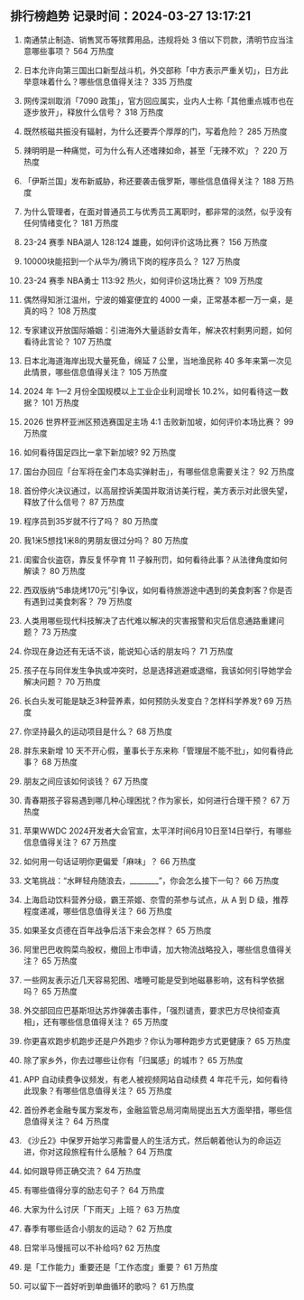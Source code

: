 
## 排行榜趋势 记录时间：2024-03-27 13:17:21
  
  1. 南通禁止制造、销售冥币等殡葬用品，违规将处 3 倍以下罚款，清明节应当注意哪些事项？ 564 万热度
    
  2. 日本允许向第三国出口新型战斗机，外交部称「中方表示严重关切」，日方此举意味着什么？哪些信息值得关注？ 335 万热度
    
  3. 网传深圳取消「7090 政策」，官方回应属实，业内人士称「其他重点城市也在逐步放开」，释放什么信号？ 318 万热度
    
  4. 既然核磁共振没有辐射，为什么还要弄个厚厚的门，写着危险？ 285 万热度
    
  5. 辣明明是一种痛觉，可为什么有人还嗜辣如命，甚至「无辣不欢」？ 220 万热度
    
  6. 「伊斯兰国」发布新威胁，称还要袭击俄罗斯，哪些信息值得关注？ 188 万热度
    
  7. 为什么管理者，在面对普通员工与优秀员工离职时，都非常的淡然，似乎没有任何情绪变化？ 181 万热度
    
  8. 23-24 赛季 NBA湖人 128:124 雄鹿，如何评价这场比赛？ 156 万热度
    
  9. 10000块能招到一个从华为/腾讯下岗的程序员么？ 127 万热度
    
  10. 23-24 赛季 NBA勇士 113:92 热火，如何评价这场比赛？ 109 万热度
    
  11. 偶然得知浙江温州，宁波的婚宴便宜的 4000 一桌，正常基本都一万一桌，是真的吗？ 108 万热度
    
  12. 专家建议开放国际婚姻：引进海外大量适龄女青年，解决农村剩男问题，如何看待此言论？ 107 万热度
    
  13. 日本北海道海岸出现大量死鱼，绵延 7 公里，当地渔民称 40 多年来第一次见此情景，哪些信息值得关注？ 105 万热度
    
  14. 2024 年 1—2 月份全国规模以上工业企业利润增长 10.2%，如何看待这一数据？ 101 万热度
    
  15. 2026 世界杯亚洲区预选赛国足主场 4:1 击败新加坡，如何评价本场比赛？ 99 万热度
    
  16. 如何看待国足四比一拿下新加坡? 92 万热度
    
  17. 国台办回应「台军将在金门本岛实弹射击」，有哪些信息需要关注？ 92 万热度
    
  18. 首份停火决议通过，以高层控诉美国并取消访美行程，美方表示对此很失望，释放了什么信号？ 87 万热度
    
  19. 程序员到35岁就不行了吗？ 80 万热度
    
  20. 我1米5想找1米8的男朋友很过分吗？ 80 万热度
    
  21. 闺蜜合伙盗窃，靠反复怀孕育 11 子躲刑罚，如何看待此事？从法律角度如何解读？ 80 万热度
    
  22. 西双版纳“5串烧烤170元”引争议，如何看待旅游途中遇到的美食刺客？你是否有遇到过美食刺客？ 79 万热度
    
  23. 人类用哪些现代科技解决了古代难以解决的灾害报警和灾后信息通路重建问题？ 73 万热度
    
  24. 你现在身边还有无话不谈，能说知心话的朋友吗？ 71 万热度
    
  25. 孩子在与同伴发生争执或冲突时，总是选择逃避或退缩，我该如何引导她学会解决问题？ 70 万热度
    
  26. 长白头发可能是缺乏3种营养素，如何预防头发变白？怎样科学养发? 69 万热度
    
  27. 你坚持最久的运动项目是什么？ 68 万热度
    
  28. 胖东来新增 10 天不开心假，董事长于东来称「管理层不能不批」，如何看待此事？ 68 万热度
    
  29. 朋友之间应该如何谈钱？ 67 万热度
    
  30. 青春期孩子容易遇到哪几种心理困扰？作为家长，如何进行合理干预？ 67 万热度
    
  31. 苹果WWDC 2024开发者大会官宣，太平洋时间6月10日至14日举行，有哪些信息值得关注？ 67 万热度
    
  32. 如何用一句话证明你更偏爱「麻味」？ 66 万热度
    
  33. 文笔挑战：“水畔轻舟随浪去，________”，你会怎么接下一句？ 66 万热度
    
  34. 上海启动饮料营养分级，霸王茶姬、奈雪的茶参与试点，从 A 到 D 级，推荐程度递减，哪些信息值得关注？ 66 万热度
    
  35. 如果圣女贞德在百年战争后活下来会怎样？ 65 万热度
    
  36. 阿里巴巴收购菜鸟股权，撤回上市申请，加大物流战略投入，哪些信息值得关注？ 65 万热度
    
  37. 一些网友表示近几天容易犯困、嗜睡可能是受到地磁暴影响，这有科学依据吗？ 65 万热度
    
  38. 外交部回应巴基斯坦达苏炸弹袭击事件，「强烈谴责，要求巴方尽快彻查真相」，还有哪些信息值得关注？ 65 万热度
    
  39. 你更喜欢跑步机跑步还是户外跑步？你认为哪种跑步方式更健康？ 65 万热度
    
  40. 除了家乡外，你去过哪些让你有「归属感」的城市？ 65 万热度
    
  41. APP 自动续费争议频发，有老人被视频网站自动续费 4 年花千元，如何看待此现象？有哪些信息值得关注？ 65 万热度
    
  42. 首份养老金融专属方案发布，金融监管总局河南局提出五大方面举措，哪些信息值得关注？ 64 万热度
    
  43. 《沙丘2》中保罗开始学习弗雷曼人的生活方式，然后朝着他认为的命运迈进，你对这段旅程有什么感触？ 64 万热度
    
  44. 如何跟导师正确交流？ 64 万热度
    
  45. 有哪些值得分享的励志句子？ 64 万热度
    
  46. 大家为什么讨厌「下雨天」上班？ 63 万热度
    
  47. 春季有哪些适合小朋友的运动？ 62 万热度
    
  48. 日常半马慢摇可以不补给吗? 62 万热度
    
  49. 是「工作能力」重要还是「工作态度」重要？ 61 万热度
    
  50. 可以留下一首好听到单曲循环的歌吗？ 61 万热度
    